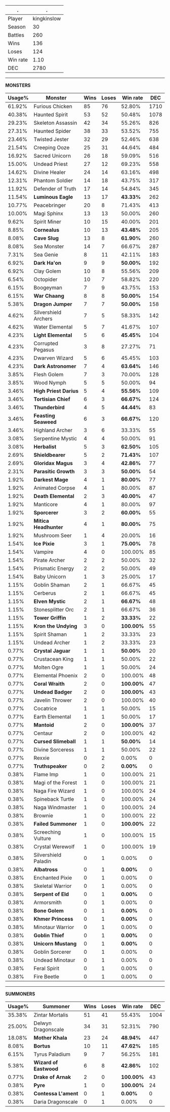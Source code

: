 .|.
|-|-
Player|kingkinslow
Season|30
Battles|260
Wins|136
Loses|124
Win rate|1.10
DEC|2780

---
**MONSTERS**

Usage%|Monster|Wins|Loses|Win rate|DEC|
-|-|-|-|-|-|
61.92%|Furious Chicken|85|76|52.80%|1710|
40.38%|Haunted Spirit|53|52|50.48%|1078|
29.23%|Skeleton Assassin|42|34|55.26%|826|
27.31%|Haunted Spider|38|33|53.52%|755|
23.46%|Twisted Jester|32|29|52.46%|638|
21.54%|Creeping Ooze|25|31|44.64%|484|
16.92%|Sacred Unicorn|26|18|59.09%|516|
15.00%|Undead Priest|27|12|69.23%|558|
14.62%|Divine Healer|24|14|63.16%|498|
12.31%|Phantom Soldier|14|18|43.75%|317|
11.92%|Defender of Truth|17|14|54.84%|345|
11.54%|**Luminous Eagle**|13|17|**43.33%**|262|
10.77%|Peacebringer|20|8|71.43%|413|
10.00%|Magi Sphinx|13|13|50.00%|260|
9.62%|Spirit Miner|10|15|40.00%|201|
8.85%|**Cornealus**|10|13|**43.48%**|205|
8.08%|**Cave Slug**|13|8|**61.90%**|260|
8.08%|Sea Monster|14|7|66.67%|287|
7.31%|Sea Genie|8|11|42.11%|183|
6.92%|**Dark Ha'on**|9|9|**50.00%**|192|
6.92%|Clay Golem|10|8|55.56%|209|
6.54%|Octopider|10|7|58.82%|220|
6.15%|Boogeyman|7|9|43.75%|153|
6.15%|**War Chaang**|8|8|**50.00%**|154|
5.38%|**Dragon Jumper**|7|7|**50.00%**|158|
4.62%|Silvershield Archers|7|5|58.33%|142|
4.62%|Water Elemental|5|7|41.67%|107|
4.23%|**Light Elemental**|5|6|**45.45%**|104|
4.23%|Corrupted Pegasus|3|8|27.27%|71|
4.23%|Dwarven Wizard|5|6|45.45%|103|
4.23%|**Dark Astronomer**|7|4|**63.64%**|146|
3.85%|Flesh Golem|7|3|70.00%|128|
3.85%|Wood Nymph|5|5|50.00%|94|
3.46%|**High Priest Darius**|5|4|**55.56%**|109|
3.46%|**Tortisian Chief**|6|3|**66.67%**|124|
3.46%|**Thunderbird**|4|5|**44.44%**|83|
3.46%|**Feasting Seaweed**|6|3|**66.67%**|120|
3.46%|Highland Archer|3|6|33.33%|55|
3.08%|Serpentine Mystic|4|4|50.00%|91|
3.08%|**Herbalist**|5|3|**62.50%**|105|
2.69%|**Shieldbearer**|5|2|**71.43%**|107|
2.69%|**Gloridax Magus**|3|4|**42.86%**|77|
2.31%|**Parasitic Growth**|3|3|**50.00%**|54|
1.92%|**Darkest Mage**|4|1|**80.00%**|77|
1.92%|Animated Corpse|4|1|80.00%|87|
1.92%|**Death Elemental**|2|3|**40.00%**|47|
1.92%|Manticore|4|1|80.00%|97|
1.92%|**Sporcerer**|3|2|**60.00%**|55|
1.92%|**Mitica Headhunter**|4|1|**80.00%**|75|
1.92%|Mushroom Seer|1|4|20.00%|16|
1.54%|**Ice Pixie**|3|1|**75.00%**|78|
1.54%|Vampire|4|0|100.00%|85|
1.54%|Pirate Archer|2|2|50.00%|32|
1.54%|Prismatic Energy|2|2|50.00%|49|
1.54%|Baby Unicorn|1|3|25.00%|17|
1.15%|Goblin Shaman|2|1|66.67%|45|
1.15%|Cerberus|2|1|66.67%|45|
1.15%|**Elven Mystic**|2|1|**66.67%**|48|
1.15%|Stonesplitter Orc|2|1|66.67%|36|
1.15%|**Tower Griffin**|1|2|**33.33%**|22|
1.15%|**Kron the Undying**|3|0|**100.00%**|55|
1.15%|Spirit Shaman|1|2|33.33%|23|
1.15%|Undead Archer|1|2|33.33%|23|
0.77%|**Crystal Jaguar**|1|1|**50.00%**|20|
0.77%|Crustacean King|1|1|50.00%|22|
0.77%|Molten Ogre|1|1|50.00%|24|
0.77%|Elemental Phoenix|2|0|100.00%|48|
0.77%|**Coral Wraith**|2|0|**100.00%**|47|
0.77%|**Undead Badger**|2|0|**100.00%**|43|
0.77%|Javelin Thrower|2|0|100.00%|40|
0.77%|Cocatrice|1|1|50.00%|15|
0.77%|Earth Elemental|1|1|50.00%|17|
0.77%|**Mantoid**|2|0|**100.00%**|37|
0.77%|Centaur|2|0|100.00%|42|
0.77%|**Cursed Slimeball**|1|1|**50.00%**|14|
0.77%|Divine Sorceress|1|1|50.00%|22|
0.77%|Rexxie|0|2|0.00%|0|
0.77%|**Truthspeaker**|0|2|**0.00%**|0|
0.38%|Flame Imp|1|0|100.00%|21|
0.38%|Magi of the Forest|1|0|100.00%|21|
0.38%|Naga Fire Wizard|1|0|100.00%|24|
0.38%|Spineback Turtle|1|0|100.00%|24|
0.38%|Naga Windmaster|1|0|100.00%|24|
0.38%|Brownie|1|0|100.00%|22|
0.38%|**Failed Summoner**|1|0|**100.00%**|22|
0.38%|Screeching Vulture|1|0|100.00%|15|
0.38%|Crystal Werewolf|1|0|100.00%|19|
0.38%|Silvershield Paladin|0|1|0.00%|0|
0.38%|**Albatross**|0|1|**0.00%**|0|
0.38%|Enchanted Pixie|0|1|0.00%|0|
0.38%|Skeletal Warrior|0|1|0.00%|0|
0.38%|**Serpent of Eld**|0|1|**0.00%**|0|
0.38%|Armorsmith|0|1|0.00%|0|
0.38%|**Bone Golem**|0|1|**0.00%**|0|
0.38%|**Khmer Princess**|0|1|**0.00%**|0|
0.38%|Minotaur Warrior|0|1|0.00%|0|
0.38%|**Goblin Thief**|0|1|**0.00%**|0|
0.38%|**Unicorn Mustang**|0|1|**0.00%**|0|
0.38%|Goblin Sorcerer|0|1|0.00%|0|
0.38%|Undead Minotaur|0|1|0.00%|0|
0.38%|Feral Spirit|0|1|0.00%|0|
0.38%|Fire Beetle|0|1|0.00%|0|

---
**SUMMONERS**

Usage%|Summoner|Wins|Loses|Win rate|DEC|
-|-|-|-|-|-|
35.38%|Zintar Mortalis|51|41|55.43%|1004|
25.00%|Delwyn Dragonscale|34|31|52.31%|790|
18.08%|**Mother Khala**|23|24|**48.94%**|447|
8.08%|**Bortus**|10|11|**47.62%**|185|
6.15%|Tyrus Paladium|9|7|56.25%|181|
5.38%|**Wizard of Eastwood**|6|8|**42.86%**|102|
0.77%|**Drake of Arnak**|2|0|**100.00%**|43|
0.38%|**Pyre**|1|0|**100.00%**|24|
0.38%|**Contessa L'ament**|0|1|**0.00%**|0|
0.38%|Daria Dragonscale|0|1|0.00%|0|
